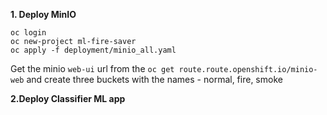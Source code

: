 **1. Deploy MinIO**

```
oc login 
oc new-project ml-fire-saver
oc apply -f deployment/minio_all.yaml
```

Get the minio `web-ui` url from the `oc get route.route.openshift.io/minio-web` and create three buckets with the names - normal, fire, smoke 

**2.Deploy Classifier ML app**
